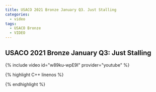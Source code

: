 ```yaml
---
title: USACO 2021 Bronze January Q3. Just Stalling
categories:
  - video
tags:
  - USACO Bronze
  - VIDEO 
---
```

  
## USACO 2021 Bronze January Q3: Just Stalling  
  
{% include video id="w89ku-wpE9I" provider="youtube" %}
  
  
{% highlight C++ linenos %}
  
{% endhighlight %}  

